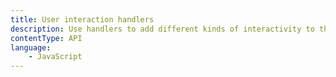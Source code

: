 ```yaml
---
title: User interaction handlers
description: Use handlers to add different kinds of interactivity to the map such as mouse interactivity, touch interactions, and other gestures.
contentType: API
language:
    - JavaScript
---
```

